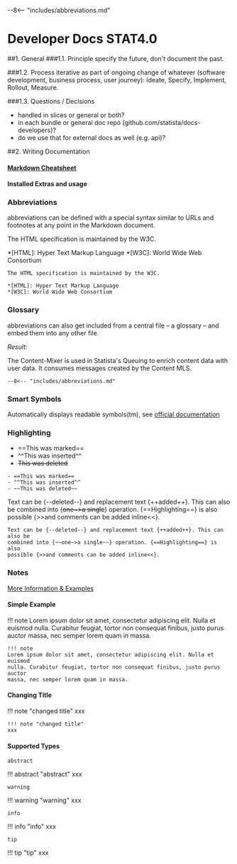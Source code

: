 --8<-- "includes/abbreviations.md"

# Developer Docs STAT4.0

##1. General
###1.1. Principle
specify the future, don't document the past.

###1.2. Process
iterative as part of ongoing change of whatever (software development, business process, user journey): Ideate, Specify, Implement, Rollout, Measure.

###1.3. Questions / Decisions
* handled in slices or general or both?
* in each bundle or general doc repo (github.com/statista/docs-developers)?
* do we use that for external docs as well (e.g. api)?

##2. Writing Documentation
#### [Markdown Cheatsheet](https://github.com/adam-p/markdown-here/wiki/Markdown-Cheatsheet)
#### Installed Extras and usage
### Abbreviations
abbreviations can be defined with a special syntax similar to URLs and footnotes at any point in the Markdown document.

The HTML specification is maintained by the W3C.

*[HTML]: Hyper Text Markup Language
*[W3C]: World Wide Web Consortium

```    
The HTML specification is maintained by the W3C.

*[HTML]: Hyper Text Markup Language
*[W3C]: World Wide Web Consortium
```

### Glossary
abbreviations can also get included from a central file – a glossary – and embed them into any other file.

_Result:_

The Content-Mixer is used in Statista's Queuing to enrich content data with user data. It consumes messages created by the Content MLS.
```    
--8<-- "includes/abbreviations.md"
```

### Smart Symbols

Automatically displays readable symbols(tm), see [official documentation](https://facelessuser.github.io/pymdown-extensions/extensions/smartsymbols/)

### Highlighting
- ==This was marked==
- ^^This was inserted^^
- ~~This was deleted~~

```
- ==This was marked==
- ^^This was inserted^^
- ~~This was deleted~~
```

Text can be {--deleted--} and replacement text {++added++}. This can also be
combined into {~~one~>a single~~} operation. {==Highlighting==} is also
possible {>>and comments can be added inline<<}.

```
Text can be {--deleted--} and replacement text {++added++}. This can also be
combined into {~~one~>a single~~} operation. {==Highlighting==} is also
possible {>>and comments can be added inline<<}.
```

### Notes

[More Information & Examples](https://squidfunk.github.io/mkdocs-material/reference/admonitions/)

#### Simple Example
!!! note
Lorem ipsum dolor sit amet, consectetur adipiscing elit. Nulla et euismod
nulla. Curabitur feugiat, tortor non consequat finibus, justo purus auctor
massa, nec semper lorem quam in massa.

```
!!! note
Lorem ipsum dolor sit amet, consectetur adipiscing elit. Nulla et euismod
nulla. Curabitur feugiat, tortor non consequat finibus, justo purus auctor
massa, nec semper lorem quam in massa.
```

#### Changing Title
!!! note "changed title"
xxx

```
!!! note "changed title"
xxx
```

#### Supported Types
```
abstract
```
!!! abstract "abstract"
xxx

```
warning
```
!!! warning "warning"
xxx

```
info
```
!!! info "info"
xxx

```
tip
```
!!! tip "tip"
xxx
